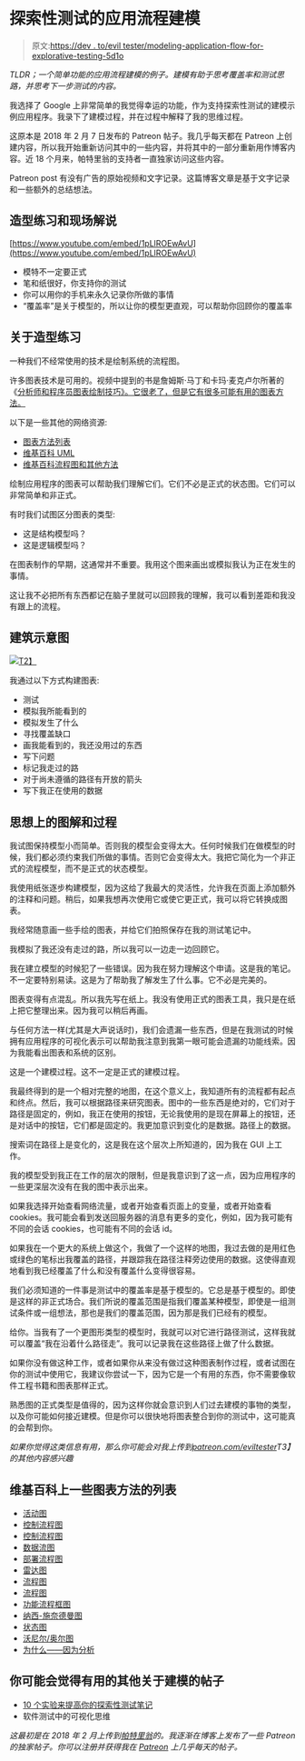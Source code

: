 # 探索性测试的应用流程建模

> 原文:[https://dev . to/evil tester/modeling-application-flow-for-explorative-testing-5d1o](https://dev.to/eviltester/modelling-application-flow-for-exploratory-testing-5d1o)

*TLDR；一个简单功能的应用流程建模的例子。建模有助于思考覆盖率和测试思路，并思考下一步测试的内容。*

我选择了 Google 上非常简单的我觉得幸运的功能，作为支持探索性测试的建模示例应用程序。我录下了建模过程，并在过程中解释了我的思维过程。

这原本是 2018 年 2 月 7 日发布的 Patreon 帖子。我几乎每天都在 Patreon 上创建内容，所以我开始重新访问其中的一些内容，并将其中的一部分重新用作博客内容。近 18 个月来，帕特里翁的支持者一直独家访问这些内容。

Patreon post 有没有广告的原始视频和文字记录。这篇博客文章是基于文字记录和一些额外的总结想法。

## [](#modelling-exercise-and-live-commentary)造型练习和现场解说

[https://www.youtube.com/embed/1pLlROEwAvU](https://www.youtube.com/embed/1pLlROEwAvU)

*   模特不一定要正式
*   笔和纸很好，你支持你的测试
*   你可以用你的手机来永久记录你所做的事情
*   “覆盖率”是关于模型的，所以让你的模型更直观，可以帮助你回顾你的覆盖率

## [](#about-the-modelling-exercise)关于造型练习

一种我们不经常使用的技术是绘制系统的流程图。

许多图表技术是可用的。视频中提到的书是詹姆斯·马丁和卡玛·麦克卢尔所著的《[分析师和程序员图表绘制技巧》。它很老了，但是它有很多可能有用的图表方法。](https://www.amazon.co.uk/Diagramming-Techniques-Analysts-Programmers-Martin/dp/0132087944)

以下是一些其他的网络资源:

*   [图表方法列表](http://www.umsl.edu/~sauterv/analysis/dfd/DiagrammingMethods.html)
*   [维基百科 UML](https://en.wikipedia.org/wiki/Unified_Modeling_Language)
*   [维基百科流程图和其他方法](https://en.wikipedia.org/wiki/Flowchart#See_Also)

绘制应用程序的图表可以帮助我们理解它们。它们不必是正式的状态图。它们可以非常简单和非正式。

有时我们试图区分图表的类型:

*   这是结构模型吗？
*   这是逻辑模型吗？

在图表制作的早期，这通常并不重要。我用这个图来画出或模拟我认为正在发生的事情。

这让我不必把所有东西都记在脑子里就可以回顾我的理解，我可以看到差距和我没有跟上的流程。

## [](#building-a-diagram)建筑示意图

[![](../Images/ead55d8024719a2055cde87c648944b9.png)T2】](https://res.cloudinary.com/practicaldev/image/fetch/s--lUn4GFJ_--/c_limit%2Cf_auto%2Cfl_progressive%2Cq_auto%2Cw_880/https://www.eviltester.com/images/blog/2019/simple-model/google-feel-lucky-flow.png)

我通过以下方式构建图表:

*   测试
*   模拟我所能看到的
*   模拟发生了什么
*   寻找覆盖缺口
*   画我能看到的，我还没用过的东西
*   写下问题
*   标记我走过的路
*   对于尚未遵循的路径有开放的箭头
*   写下我正在使用的数据

## [](#thoughts-on-the-diagram-and-process)思想上的图解和过程

我试图保持模型小而简单。否则我的模型会变得太大。任何时候我们在做模型的时候，我们都必须约束我们所做的事情。否则它会变得太大。我把它简化为一个非正式的流程模型，而不是正式的状态模型。

我使用纸张逐步构建模型，因为这给了我最大的灵活性，允许我在页面上添加额外的注释和问题。稍后，如果我想再次使用它或使它更正式，我可以将它转换成图表。

我经常随意画一些手绘的图表，并给它们拍照保存在我的测试笔记中。

我模拟了我还没有走过的路，所以我可以一边走一边回顾它。

我在建立模型的时候犯了一些错误。因为我在努力理解这个申请。这是我的笔记。不一定要特别易读。这是为了帮助我了解发生了什么事。它不必是完美的。

图表变得有点混乱。所以我先写在纸上。我没有使用正式的图表工具，我只是在纸上把它整理出来。因为我可以稍后再画。

与任何方法一样(尤其是大声说话时)，我们会遗漏一些东西，但是在我测试的时候拥有应用程序的可视化表示可以帮助我注意到我第一眼可能会遗漏的功能线索。因为我能看出图表和系统的区别。

这是一个建模过程。这不一定是正式的建模过程。

我最终得到的是一个相对完整的地图，在这个意义上，我知道所有的流程都有起点和终点。然后，我可以根据路径来研究图表。图中的一些东西是绝对的，它们对于路径是固定的，例如，我正在使用的按钮，无论我使用的是现在屏幕上的按钮，还是对话中的按钮，它们都是固定的。我更加意识到变化的是数据。路径上的数据。

搜索词在路径上是变化的，这是我在这个层次上所知道的，因为我在 GUI 上工作。

我的模型受到我正在工作的层次的限制，但是我意识到了这一点，因为应用程序的一些更深层次没有在我的图中表示出来。

如果我选择开始查看网络流量，或者开始查看页面上的变量，或者开始查看 cookies。我可能会看到发送回服务器的消息有更多的变化，例如，因为我可能有不同的会话 cookies，也可能有不同的会话 id。

如果我在一个更大的系统上做这个，我做了一个这样的地图，我过去做的是用红色或绿色的笔标出我覆盖的路径，并跟踪我在路径注释旁边使用的数据。这使得直观地看到我已经覆盖了什么和没有覆盖什么变得很容易。

我们必须知道的一件事是测试中的覆盖率是基于模型的。它总是基于模型的。即使是这样的非正式场合。我们所说的覆盖范围是指我们覆盖某种模型，即使是一组测试条件或一组想法，那也是我们的覆盖范围，因为那是我们已经有的模型。

给你。当我有了一个更图形类型的模型时，我就可以对它进行路径测试，这样我就可以覆盖“我在沿着什么路径走”。我可以记录我在这些路径上做了什么数据。

如果你没有做这种工作，或者如果你从来没有做过这种图表制作过程，或者试图在你的测试中使用它，我建议你尝试一下，因为它是一个有用的东西，你不需要像软件工程书籍和图表那样正式。

熟悉图的正式类型是值得的，因为这样你就会意识到人们过去建模的事物的类型，以及你可能如何接近建模。但是你可以很快地将图表整合到你的测试中，这可能真的会帮到你。

*如果你觉得这类信息有用，那么你可能会对我上传到[patreon.com/eviltester](https://patreon.com/eviltester)T3】的其他内容感兴趣*

## 维基百科上一些图表方法的列表

*   [活动图](https://en.wikipedia.org/wiki/Activity_diagram)
*   [控制流程图](https://en.wikipedia.org/wiki/Control_flow_diagram)
*   [控制流程图](https://en.wikipedia.org/wiki/Control_flow_graph)
*   [数据流图](https://en.wikipedia.org/wiki/Data_flow_diagram)
*   [部署流程图](https://en.wikipedia.org/wiki/Deployment_flowchart)
*   [雷达图](https://en.wikipedia.org/wiki/DRAKON)
*   [流程图](https://en.wikipedia.org/wiki/Flow_map)
*   [流程图](https://en.wikipedia.org/wiki/Flowchart)
*   [功能流程框图](https://en.wikipedia.org/wiki/Functional_flow_block_diagram)
*   [纳西-施奈德曼图](https://en.wikipedia.org/wiki/Nassi%E2%80%93Shneiderman_diagram)
*   [状态图](https://en.wikipedia.org/wiki/State_diagram)
*   [沃尼尔/奥尔图](https://en.wikipedia.org/wiki/Warnier/Orr_diagram)
*   [为什么——因为分析](https://en.wikipedia.org/wiki/Why-because_analysis)

## [](#other-posts-on-modelling-that-you-might-find-useful)你可能会觉得有用的其他关于建模的帖子

*   [10 个实验来提高你的探索性测试笔记](https://www.eviltester.com/2013/09/10-experiments-to-improve-your.html)
*   软件测试中的可视化思维

*这最初是在 2018 年 2 月上传到[帕特里翁](https://patreon.com/eviltester)的。我逐渐在博客上发布了一些 Patreon 的独家帖子。你可以注册并获得我在 [Patreon](https://patreon.com/eviltester) 上几乎每天的帖子。*